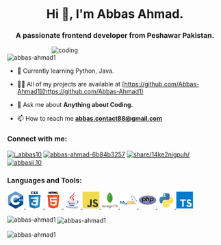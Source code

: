 <h1 align="center">Hi 👋, I'm Abbas Ahmad.</h1>
<h3 align="center">A passionate frontend developer from Peshawar Pakistan.</h3>

<img src="https://user-images.githubusercontent.com/74038190/212749171-b84692a8-2b04-4e3b-93ca-ac14705da224.gif" alt="coding" align="right" width="400">


<p align="left"> <img src="https://komarev.com/ghpvc/?username=abbas-ahmad1&label=Profile%20views&color=0e75b6&style=flat" alt="abbas-ahmad1" /> </p>

- 🌱 Currently learning Python, Java.

- 👨‍💻 All of my projects are available at [https://github.com/Abbas-Ahmad1](https://github.com/Abbas-Ahmad1)

- 💬 Ask me about **Anything about Coding.**

- 📫 How to reach me **abbas.contact88@gmail.com**

<h3 align="left">Connect with me:</h3>
<p align="left">
<a href="https://twitter.com/i_abbas10" target="blank"><img align="center" src="https://raw.githubusercontent.com/rahuldkjain/github-profile-readme-generator/master/src/images/icons/Social/twitter.svg" alt="i_abbas10" height="30" width="40" /></a>
<a href="https://linkedin.com/in/abbas-ahmad-6b84b3257" target="blank"><img align="center" src="https://raw.githubusercontent.com/rahuldkjain/github-profile-readme-generator/master/src/images/icons/Social/linked-in-alt.svg" alt="abbas-ahmad-6b84b3257" height="30" width="40" /></a>
<a href="https://fb.com/share/14ke2nigpuh/" target="blank"><img align="center" src="https://raw.githubusercontent.com/rahuldkjain/github-profile-readme-generator/master/src/images/icons/Social/facebook.svg" alt="share/14ke2nigpuh/" height="30" width="40" /></a>
<a href="https://instagram.com/abbasii.10" target="blank"><img align="center" src="https://raw.githubusercontent.com/rahuldkjain/github-profile-readme-generator/master/src/images/icons/Social/instagram.svg" alt="abbasii.10" height="30" width="40" /></a>
</p>

<h3 align="left">Languages and Tools:</h3>
<p align="left"> <a href="https://www.w3schools.com/cpp/" target="_blank" rel="noreferrer"> <img src="https://raw.githubusercontent.com/devicons/devicon/master/icons/cplusplus/cplusplus-original.svg" alt="cplusplus" width="40" height="40"/> </a> <a href="https://www.w3schools.com/css/" target="_blank" rel="noreferrer"> <img src="https://raw.githubusercontent.com/devicons/devicon/master/icons/css3/css3-original-wordmark.svg" alt="css3" width="40" height="40"/> </a> <a href="https://www.w3.org/html/" target="_blank" rel="noreferrer"> <img src="https://raw.githubusercontent.com/devicons/devicon/master/icons/html5/html5-original-wordmark.svg" alt="html5" width="40" height="40"/> </a> <a href="https://www.java.com" target="_blank" rel="noreferrer"> <img src="https://raw.githubusercontent.com/devicons/devicon/master/icons/java/java-original.svg" alt="java" width="40" height="40"/> </a> <a href="https://developer.mozilla.org/en-US/docs/Web/JavaScript" target="_blank" rel="noreferrer"> <img src="https://raw.githubusercontent.com/devicons/devicon/master/icons/javascript/javascript-original.svg" alt="javascript" width="40" height="40"/> </a> <a href="https://www.mongodb.com/" target="_blank" rel="noreferrer"> <img src="https://raw.githubusercontent.com/devicons/devicon/master/icons/mongodb/mongodb-original-wordmark.svg" alt="mongodb" width="40" height="40"/> </a> <a href="https://www.mysql.com/" target="_blank" rel="noreferrer"> <img src="https://raw.githubusercontent.com/devicons/devicon/master/icons/mysql/mysql-original-wordmark.svg" alt="mysql" width="40" height="40"/> </a> <a href="https://www.php.net" target="_blank" rel="noreferrer"> <img src="https://raw.githubusercontent.com/devicons/devicon/master/icons/php/php-original.svg" alt="php" width="40" height="40"/> </a> <a href="https://www.python.org" target="_blank" rel="noreferrer"> <img src="https://raw.githubusercontent.com/devicons/devicon/master/icons/python/python-original.svg" alt="python" width="40" height="40"/> </a> <a href="https://www.typescriptlang.org/" target="_blank" rel="noreferrer"> <img src="https://raw.githubusercontent.com/devicons/devicon/master/icons/typescript/typescript-original.svg" alt="typescript" width="40" height="40"/> </a> </p>

<p><img align="left" src="https://github-readme-stats.vercel.app/api/top-langs?username=abbas-ahmad1&show_icons=true&locale=en&layout=compact" alt="abbas-ahmad1" /></p>

<p>&nbsp;<img align="center" src="https://github-readme-stats.vercel.app/api?username=abbas-ahmad1&show_icons=true&locale=en" alt="abbas-ahmad1" /></p>

<p><img align="center" src="https://github-readme-streak-stats.herokuapp.com/?user=abbas-ahmad1&" alt="abbas-ahmad1" /></p>
